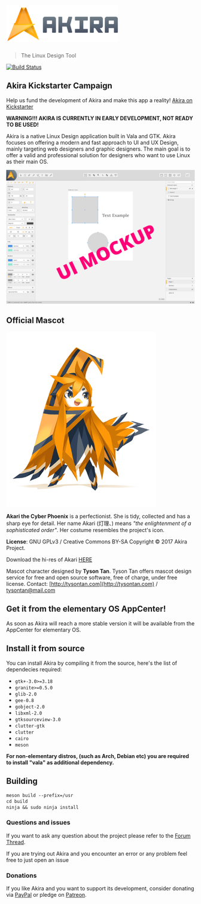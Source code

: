 # ![Akira](akira-logo-transparent.png)
> The Linux Design Tool

[![Build Status](https://travis-ci.org/Alecaddd/Akira.svg?branch=master)](https://travis-ci.org/Alecaddd/Akira)


## Akira Kickstarter Campaign
Help us fund the development of Akira and make this app a reality!
[Akira on Kickstarter](https://www.kickstarter.com/projects/alecaddd/akira-the-linux-design-tool)


**WARNING!!! AKIRA IS CURRENTLY IN EARLY DEVELOPMENT, NOT READY TO BE USED!**

Akira is a native Linux Design application built in Vala and GTK. Akira focuses on offering a modern and fast approach to UI and UX Design, mainly targeting web designers and graphic designers.
The main goal is to offer a valid and professional solution for designers who want to use Linux as their main OS.

![](akira-screenshot.png)

## Official Mascot
![](akira-mascot-akari.png)

**Akari the Cyber Phoenix** is a perfectionist. She is tidy, collected and has a sharp eye for detail. Her name Akari (灯理、) means *"the enlightenment of a sophisticated order"*. Her costume resembles the project's icon.

**License**: GNU GPLv3 / Creative Commons BY-SA
Copyright © 2017 Akira Project.

Download the hi-res of Akari [HERE](/mascot/mascot_akira_akari.zip)

Mascot character designed by **Tyson Tan**.
Tyson Tan offers mascot design service for free and open source software, free of charge, under free license.
Contact: [http://tysontan.com](http://tysontan.com)  / [tysontan@mail.com](mailto:tysontan@mail.com)

## Get it from the elementary OS AppCenter!
<!--- Akira, is primarly available from the AppCenter for elementary OS. Download it from there! -->

As soon as Akira will reach a more stable version it will be available from the AppCenter for elementary OS.
<!--- [![Get it on AppCenter](https://appcenter.elementary.io/badge.svg)](https://appcenter.elementary.io/com.github.akiraux.akira) -->

## Install it from source
You can install Akira by compiling it from the source, here's the list of dependecies required:
 - `gtk+-3.0>=3.18`
 - `granite>=0.5.0`
 - `glib-2.0`
 - `gee-0.8`
 - `gobject-2.0`
 - `libxml-2.0`
 - `gtksourceview-3.0`
 - `clutter-gtk`
 - `clutter`
 - `cairo`
 - `meson`

**For non-elementary distros, (such as Arch, Debian etc) you are required to install "vala" as additional dependency.**

## Building
```
meson build --prefix=/usr
cd build
ninja && sudo ninja install
```
### Questions and issues
If you want to ask any question about the project please refer to the [Forum Thread](https://forum.alecaddd.com/d/50-akira-development).

If you are trying out Akira and you encounter an error or any problem feel free to just open an issue

### Donations
If you like Akira and you want to support its development, consider donating via [PayPal](https://www.paypal.me/alecaddd) or pledge on [Patreon](https://www.patreon.com/alecaddd).
